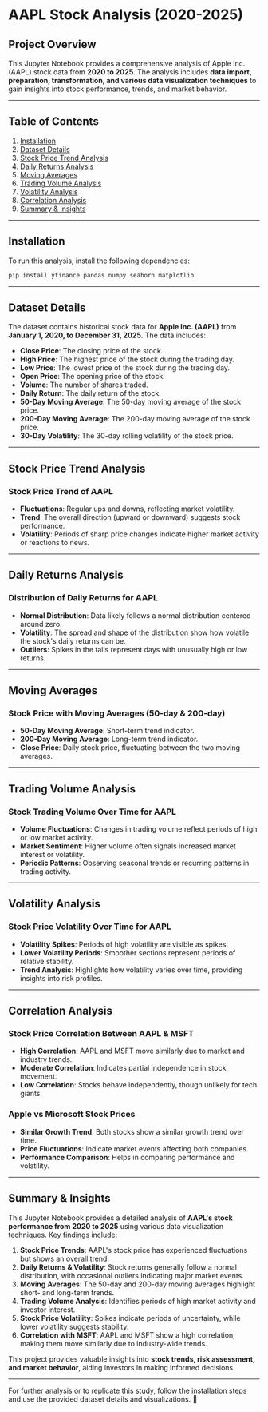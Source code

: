 # AAPL Stock Analysis (2020-2025)

## Project Overview

This Jupyter Notebook provides a comprehensive analysis of Apple Inc. (AAPL) stock data from **2020 to 2025**. The analysis includes **data import, preparation, transformation, and various data visualization techniques** to gain insights into stock performance, trends, and market behavior.

---
## Table of Contents

1. [Installation](#installation)
2. [Dataset Details](#dataset-details)
3. [Stock Price Trend Analysis](#stock-price-trend-analysis)
4. [Daily Returns Analysis](#daily-returns-analysis)
5. [Moving Averages](#moving-averages)
6. [Trading Volume Analysis](#trading-volume-analysis)
7. [Volatility Analysis](#volatility-analysis)
8. [Correlation Analysis](#correlation-analysis)
9. [Summary & Insights](#summary--insights)

---

## Installation

To run this analysis, install the following dependencies:

```bash
pip install yfinance pandas numpy seaborn matplotlib
```

---
## Dataset Details

The dataset contains historical stock data for **Apple Inc. (AAPL)** from **January 1, 2020, to December 31, 2025**. The data includes:

- **Close Price**: The closing price of the stock.
- **High Price**: The highest price of the stock during the trading day.
- **Low Price**: The lowest price of the stock during the trading day.
- **Open Price**: The opening price of the stock.
- **Volume**: The number of shares traded.
- **Daily Return**: The daily return of the stock.
- **50-Day Moving Average**: The 50-day moving average of the stock price.
- **200-Day Moving Average**: The 200-day moving average of the stock price.
- **30-Day Volatility**: The 30-day rolling volatility of the stock price.

---
## Stock Price Trend Analysis

### Stock Price Trend of AAPL

- **Fluctuations**: Regular ups and downs, reflecting market volatility.
- **Trend**: The overall direction (upward or downward) suggests stock performance.
- **Volatility**: Periods of sharp price changes indicate higher market activity or reactions to news.

---
## Daily Returns Analysis

### Distribution of Daily Returns for AAPL

- **Normal Distribution**: Data likely follows a normal distribution centered around zero.
- **Volatility**: The spread and shape of the distribution show how volatile the stock's daily returns can be.
- **Outliers**: Spikes in the tails represent days with unusually high or low returns.

---
## Moving Averages

### Stock Price with Moving Averages (50-day & 200-day)

- **50-Day Moving Average**: Short-term trend indicator.
- **200-Day Moving Average**: Long-term trend indicator.
- **Close Price**: Daily stock price, fluctuating between the two moving averages.

---
## Trading Volume Analysis

### Stock Trading Volume Over Time for AAPL

- **Volume Fluctuations**: Changes in trading volume reflect periods of high or low market activity.
- **Market Sentiment**: Higher volume often signals increased market interest or volatility.
- **Periodic Patterns**: Observing seasonal trends or recurring patterns in trading activity.

---
## Volatility Analysis

### Stock Price Volatility Over Time for AAPL

- **Volatility Spikes**: Periods of high volatility are visible as spikes.
- **Lower Volatility Periods**: Smoother sections represent periods of relative stability.
- **Trend Analysis**: Highlights how volatility varies over time, providing insights into risk profiles.

---
## Correlation Analysis

### Stock Price Correlation Between AAPL & MSFT

- **High Correlation**: AAPL and MSFT move similarly due to market and industry trends.
- **Moderate Correlation**: Indicates partial independence in stock movement.
- **Low Correlation**: Stocks behave independently, though unlikely for tech giants.

### Apple vs Microsoft Stock Prices

- **Similar Growth Trend**: Both stocks show a similar growth trend over time.
- **Price Fluctuations**: Indicate market events affecting both companies.
- **Performance Comparison**: Helps in comparing performance and volatility.

---
## Summary & Insights

This Jupyter Notebook provides a detailed analysis of **AAPL's stock performance from 2020 to 2025** using various data visualization techniques. Key findings include:

1. **Stock Price Trends**: AAPL's stock price has experienced fluctuations but shows an overall trend.
2. **Daily Returns & Volatility**: Stock returns generally follow a normal distribution, with occasional outliers indicating major market events.
3. **Moving Averages**: The 50-day and 200-day moving averages highlight short- and long-term trends.
4. **Trading Volume Analysis**: Identifies periods of high market activity and investor interest.
5. **Stock Price Volatility**: Spikes indicate periods of uncertainty, while lower volatility suggests stability.
6. **Correlation with MSFT**: AAPL and MSFT show a high correlation, making them move similarly due to industry-wide trends.

This project provides valuable insights into **stock trends, risk assessment, and market behavior**, aiding investors in making informed decisions.

---

For further analysis or to replicate this study, follow the installation steps and use the provided dataset details and visualizations. 🚀
